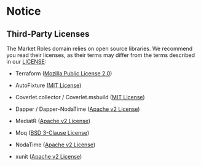 # Notice

## Third-Party Licenses

The Market Roles domain relies on open source libraries.
We recommend you read their licenses, as their terms may differ from the terms described in our [LICENSE](https://github.com/Energinet-DataHub/geh-market-roles/blob/main/LICENSE):

- Terraform ([Mozilla Public License 2.0](https://github.com/hashicorp/terraform/blob/main/LICENSE))

- AutoFixture ([MIT License](https://github.com/bw2/ConfigArgParse/blob/master/LICENSE))

- Coverlet.collector / Coverlet.msbuild ([MIT License](https://github.com/bw2/ConfigArgParse/blob/master/LICENSE))

- Dapper / Dapper-NodaTime ([Apache v2 License](https://github.com/Energinet-DataHub/geh-market-roles/blob/main/LICENSE))

- MediatR ([Apache v2 License](https://github.com/Energinet-DataHub/geh-market-roles/blob/main/LICENSE))

- Moq ([BSD 3-Clause License](https://raw.githubusercontent.com/moq/moq4/master/License.txt))

- NodaTime ([Apache v2 License](https://github.com/Energinet-DataHub/geh-market-roles/blob/main/LICENSE))

- xunit ([Apache v2 License](https://github.com/Energinet-DataHub/geh-market-roles/blob/main/LICENSE))
